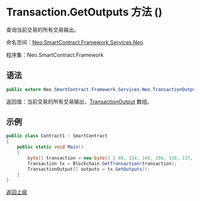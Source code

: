 # Transaction.GetOutputs 方法 ()

查询当前交易的所有交易输出。

命名空间：[Neo.SmartContract.Framework.Services.Neo](../../neo.md)

程序集：Neo.SmartContract.Framework

## 语法

```c#
public extern Neo.SmartContract.Framework.Services.Neo.TransactionOutput[] GetOutputs()
```

返回值：当前交易的所有交易输出，[TransactionOutput](../TransactionOutput.md) 数组。

## 示例

```c#
public class Contract1 : SmartContract
{
    public static void Main()
    {
        byte[] transaction = new byte[] { 88, 114, 160, 206, 130, 137, 41, 94, 119, 120, 242, 71, 232, 244, 3, 20, 165, 69, 182, 232, 106, 185, 119, 239, 183, 65, 174, 220, 157, 251, 28, 215 };
        Transaction tx = Blockchain.GetTransaction(transaction);
        TransactionOutput[] outputs = tx.GetOutputs();
    }
}
```



[返回上级](../Transaction.md)
